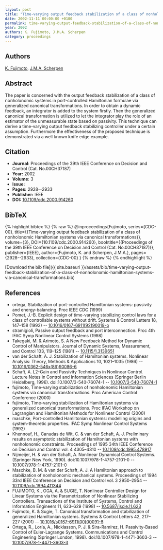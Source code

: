 ```yaml
---
layout: post
title: "Time-varying output feedback stabilization of a class of nonholonomic Hamiltonian systems via canonical transformations"
date: 2002-11-11 00:00:00 +0100
permalink: time-varying-output-feedback-stabilization-of-a-class-of-nonholonomic-hamiltonian-systems-via-canonical-transformations
year: 2002
authors: K. Fujimoto, J.M.A. Scherpen
category: proceedings
---
```

 
## Authors
[K. Fujimoto](authors/kenji-fujimoto), [J.M.A. Scherpen](authors/jacquelien-m-a-scherpen)
 
## Abstract
The paper is concerned with the output feedback stabilization of a class of nonholonomic systems in port-controlled Hamiltonian formulae via generalized canonical transformations. In order to obtain a dynamic feedback, an integrator is added to the system firstly. Then the generalized canonical transformation is utilized to let the integrator play the role of an estimator of the unmeasurable state based on passivity. This technique can derive a time-varying output feedback stabilizing controller under a certain assumption. Furthermore the effectiveness of the proposed technique is demonstrated via a well known knife edge example.
 
## Citation
- **Journal:** Proceedings of the 39th IEEE Conference on Decision and Control (Cat. No.00CH37187)
- **Year:** 2002
- **Volume:** 3
- **Issue:** 
- **Pages:** 2928--2933
- **Publisher:** IEEE
- **DOI:** [10.1109/cdc.2000.914260](https://doi.org/10.1109/cdc.2000.914260)
 
## BibTeX
{% highlight bibtex %}
{% raw %}
@inproceedings{Fujimoto,
  series={CDC-00},
  title={{Time-varying output feedback stabilization of a class of nonholonomic Hamiltonian systems via canonical transformations}},
  volume={3},
  DOI={10.1109/cdc.2000.914260},
  booktitle={{Proceedings of the 39th IEEE Conference on Decision and Control (Cat. No.00CH37187)}},
  publisher={IEEE},
  author={Fujimoto, K. and Scherpen, J.M.A.},
  pages={2928--2933},
  collection={CDC-00}
}
{% endraw %}
{% endhighlight %}
 
[Download the bib file]({{ site.baseurl }}/assets/bib/time-varying-output-feedback-stabilization-of-a-class-of-nonholonomic-hamiltonian-systems-via-canonical-transformations.bib)
 
## References
- ortega, Stabilization of port-controlled Hamiltonian systems: passivity and energy-balancing. Proc IEEE CDC (1999)
- Pomet, J.-B. Explicit design of time-varying stabilizing control laws for a class of controllable systems without drift. Systems &amp; Control Letters 18, 147–158 (1992) -- [10.1016/0167-6911(92)90019-o](https://doi.org/10.1016/0167-6911(92)90019-o)
- stramigioli, Passive output feedback and port interconnection. Proc 4th IFAC Symp Nonlinear Control Systems (1998)
- Takegaki, M. & Arimoto, S. A New Feedback Method for Dynamic Control of Manipulators. Journal of Dynamic Systems, Measurement, and Control 103, 119–125 (1981) -- [10.1115/1.3139651](https://doi.org/10.1115/1.3139651)
- van der Schaft, A. J. Stabilization of Hamiltonian systems. Nonlinear Analysis: Theory, Methods &amp; Applications 10, 1021–1035 (1986) -- [10.1016/0362-546x(86)90086-6](https://doi.org/10.1016/0362-546x(86)90086-6)
- Schaft, A. L2-Gain and Passivity Techniques in Nonlinear Control. Lecture Notes in Control and Information Sciences (Springer Berlin Heidelberg, 1996). doi:10.1007/3-540-76074-1 -- [10.1007/3-540-76074-1](https://doi.org/10.1007/3-540-76074-1)
- fujimoto, Time-varying stabilization of nonholonomic Hamiltonian systems via canonical transformations. Proc American Control Conference (2000)
- fujimoto, Time-varying stabilization of Hamiltonian systems via generalized canonical transformations. Proc IFAC Workshop on Lagrangian and Hamiltonian Methods for Nonlinear Control (2000)
- maschke, Port-controlled Hamiltonian systems: modelling origins and system-theoretic properties. IFAC Symp Nonlinear Control Systems (1992)
- Khennouf, H., Canudas de Wit, C. & van der Schaft, A. J. Preliminary results on asymptotic stabilization of Hamiltonian systems with nonholonomic constraints. Proceedings of 1995 34th IEEE Conference on Decision and Control vol. 4 4305–4310 -- [10.1109/cdc.1995.478917](https://doi.org/10.1109/cdc.1995.478917)
- Nijmeijer, H. & van der Schaft, A. Nonlinear Dynamical Control Systems. (Springer New York, 1990). doi:10.1007/978-1-4757-2101-0 -- [10.1007/978-1-4757-2101-0](https://doi.org/10.1007/978-1-4757-2101-0)
- Maschke, B. M. & van der Schaft, A. J. A Hamiltonian approach to stabilization of nonholonomic mechanical systems. Proceedings of 1994 33rd IEEE Conference on Decision and Control vol. 3 2950–2954 -- [10.1109/cdc.1994.411344](https://doi.org/10.1109/cdc.1994.411344)
- FUJIMOTO, K., OGA, A. & SUGIE, T. Nonlinear Controller Design for Linear Systems via the Parametrization of Nonlinear Stabilizing Controllers. Transactions of the Institute of Systems, Control and Information Engineers 11, 623–629 (1998) -- [10.5687/iscie.11.623](https://doi.org/10.5687/iscie.11.623)
- Fujimoto, K. & Sugie, T. Canonical transformation and stabilization of generalized Hamiltonian systems. Systems &amp; Control Letters 42, 217–227 (2001) -- [10.1016/s0167-6911(00)00091-8](https://doi.org/10.1016/s0167-6911(00)00091-8)
- Ortega, R., Loría, A., Nicklasson, P. J. & Sira-Ramírez, H. Passivity-Based Control of Euler-Lagrange Systems. Communications and Control Engineering (Springer London, 1998). doi:10.1007/978-1-4471-3603-3 -- [10.1007/978-1-4471-3603-3](https://doi.org/10.1007/978-1-4471-3603-3)

